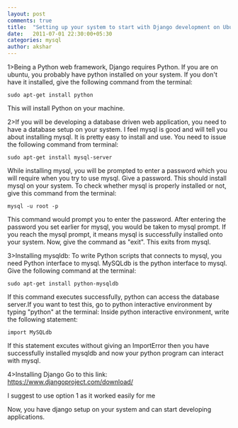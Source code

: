 ```yaml
---
layout: post
comments: true
title:  "Setting up your system to start with Django development on Ubuntu:"
date:   2011-07-01 22:30:00+05:30
categories: mysql
author: akshar
---
```

1>Being a Python web framework, Django requires Python. If you are on ubuntu, you probably have python installed on your system.
If you don't have it installed, give the following command from the terminal:

	sudo apt-get install python

This will install Python on your machine.

2>If you will be developing a database driven web application, you need to have a database setup on your system. I feel mysql is good and will tell you about installing mysql. It is pretty easy to install and use. You need to issue the following command from terminal:

	sudo apt-get install mysql-server

While installing mysql, you will be prompted to enter a password which you will require when you try to use mysql. Give a password.
This should install mysql on your system.
To check whether mysql is properly installed or not, give this command from the terminal:

	mysql -u root -p

This command would prompt you to enter the password. After entering the password you set earlier for mysql, you would be taken to mysql prompt.
If you reach the mysql prompt, it means mysql is successfully installed onto your system.
Now, give the command as "exit". This exits from mysql.

3>Installing mysqldb:
To write Python scripts that connects to mysql, you need Python interface to mysql. MySQLdb is the python interface to mysql.
Give the following command at the terminal:

	sudo apt-get install python-mysqldb

If this command executes successfully, python can access the database server.If you want to test this, go to python interactive environment by typing "python" at the terminal:
Inside python interactive environment, write the following statement:

	import MySQLdb

If this statement excutes without giving an ImportError then you have successfully installed mysqldb and now your python program can interact with mysql.

4>Installing Django
Go to this link:
	https://www.djangoproject.com/download/

I suggest to use option 1 as it worked easily for me

Now, you have django setup on your system and can start developing applications.

